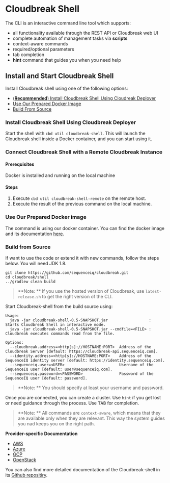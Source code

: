 # Cloudbreak Shell

The CLI is an interactive command line tool which supports:

* all functionality available through the REST API or Cloudbreak web UI
* complete automation of management tasks via **scripts**
* context-aware commands
* required/optional parameters
* tab completion
* **hint** command that guides you when you need help

## Install and Start Cloudbreak Shell

Install Cloudbreak shell using one of the following options:

- [(**Recommended**) Install Cloudbreak Shell Using Cloudreak Deployer](#deployer)
- [Use Our Prepared Docker Image](#dockerimage)
- [Build From Source](#fromsource)

<a name="deployer"></a>
### Install Cloudbreak Shell Using Cloudbreak Deployer

Start the shell with `cbd util cloudbreak-shell`. This will launch the Cloudbreak shell inside a Docker container, and you can start using it.

### Connect Cloudbreak Shell with a Remote Cloudbreak Instance

#### Prerequisites

Docker is installed and running on the local machine

#### Steps
 
1. Execute `cbd util cloudbreak-shell-remote` on the remote host.
2. Execute the result of the previous command on the local machine.

<a name="dockerimage"></a>
### Use Our Prepared Docker image

The command is using our docker container. You can find the docker image and its documentation [here](https://github.com/sequenceiq/docker-cb-shell).

<a name="fromsource"></a>
### Build from Source

If want to use the code or extend it with new commands, follow the steps below. You will need JDK 1.8.

```
git clone https://github.com/sequenceiq/cloudbreak.git
cd cloudbreak/shell
../gradlew clean build
```

> **Note: **
> If you use the hosted version of Cloudbreak, use `latest-release.sh` to get the right version of the CLI.

Start Cloudbreak-shell from the build source using:

```
Usage:
  java -jar cloudbreak-shell-0.5-SNAPSHOT.jar                  : Starts Cloudbreak Shell in interactive mode.
  java -jar cloudbreak-shell-0.5-SNAPSHOT.jar --cmdfile=<FILE> : Cloudbreak executes commands read from the file.

Options:
  --cloudbreak.address=<http[s]://HOSTNAME:PORT>  Address of the Cloudbreak Server [default: https://cloudbreak-api.sequenceiq.com].
  --identity.address=<http[s]://HOSTNAME:PORT>    Address of the SequenceIQ identity server [default: https://identity.sequenceiq.com].
  --sequenceiq.user=<USER>                        Username of the SequenceIQ user [default: user@sequenceiq.com].
  --sequenceiq.password=<PASSWORD>                Password of the SequenceIQ user [default: password].
```
 
> **Note: **
> You should specify at least your username and password.

Once you are connected, you can create a cluster. Use `hint` if you get lost or need guidance through the process. Use <kbd>TAB</kbd> for completion.

> **Note: **
> All commands are `context-aware`, which means that they are available only when they are relevant. This way the system guides you nad keeps you on the right path.

**Provider-specific Documentation**

- [AWS](aws.md#interactive-mode-cloudbreak-shell)
- [Azure](azure.md#interactive-mode-cloudbreak-shell)
- [GCP](gcp.md#interactive-mode-cloudbreak-shell)
- [OpenStack](openstack.md#interactive-mode-cloudbreak-shell)

You can also find more detailed documentation of the Cloudbreak-shell in its [Github repositiry](https://github.com/sequenceiq/cloudbreak-shell).
